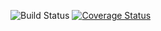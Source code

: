 ![Build Status](https://github.com/maazimam/swe1-app/actions/workflows/main.yml/badge.svg)
[![Coverage Status](https://coveralls.io/repos/github/maazimam/swe1-app/badge.svg?branch=main)](https://coveralls.io/github/maazimam/swe1-app?branch=main)
